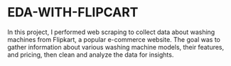 # EDA-WITH-FLIPCART
In this project, I performed web scraping to collect data about washing machines from Flipkart, a popular e-commerce website. The goal was to gather information about various washing machine models, their features, and pricing, then clean and analyze the data for insights.

